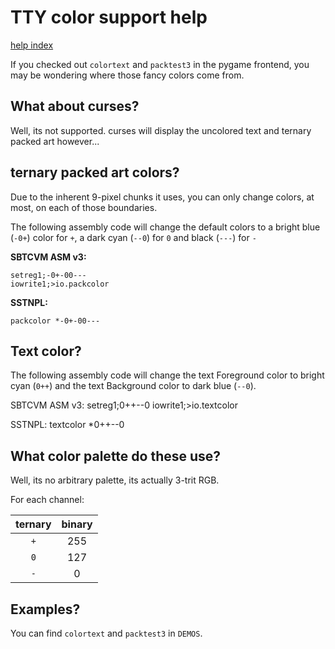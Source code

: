 # TTY color support help
[help index](index.md)

If you checked out `colortext` and `packtest3` in the pygame frontend, you may be
wondering where those fancy colors come from.

## What about curses?
Well, its not supported. curses will display the uncolored text and ternary
packed art however...

## ternary packed art colors?
Due to the inherent 9-pixel chunks it uses, you can only change colors,
at most, on each of those boundaries.

The following assembly code will change the default colors to a bright blue (`-0+`)
color for `+`, a dark cyan (`--0`) for `0` and black (`---`) for `-`

**SBTCVM ASM v3:**

	setreg1;-0+-00---
	iowrite1;>io.packcolor

**SSTNPL:**

	packcolor *-0+-00---

## Text color?

The following assembly code will change the text Foreground color to bright cyan (`0++`)
and the text Background color to dark blue (`--0`).

SBTCVM ASM v3:
	setreg1;0++--0
	iowrite1;>io.textcolor

SSTNPL:
	textcolor *0++--0

## What color palette do these use?
Well, its no arbitrary palette, its actually 3-trit RGB.

For each channel:

ternary|binary
:--:|:----:
`+` |255
`0` |127
`-` |0


## Examples?

You can find `colortext` and `packtest3` in `DEMOS`.